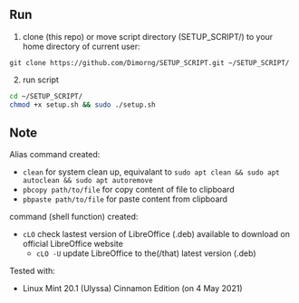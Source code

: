 ## Run

1. clone (this repo) or move script directory (SETUP_SCRIPT/) to your home directory of current user:

```
git clone https://github.com/Dimorng/SETUP_SCRIPT.git ~/SETUP_SCRIPT/
```
2. run script

```bash
cd ~/SETUP_SCRIPT/
chmod +x setup.sh && sudo ./setup.sh
```

## Note

Alias command created:
- `clean` for system clean up, equivalant to `sudo apt clean && sudo apt autoclean && sudo apt autoremove`
- `pbcopy path/to/file` for copy content of file to clipboard
- `pbpaste path/to/file` for paste content from clipboard

command (shell function) created:
- `cLO` check lastest version of LibreOffice (.deb) available to download on official LibreOffice website
    - `cLO -U` update LibreOffice to the(/that) latest version (.deb)

Tested with: 
- Linux Mint 20.1 (Ulyssa) Cinnamon Edition (on 4 May 2021)

